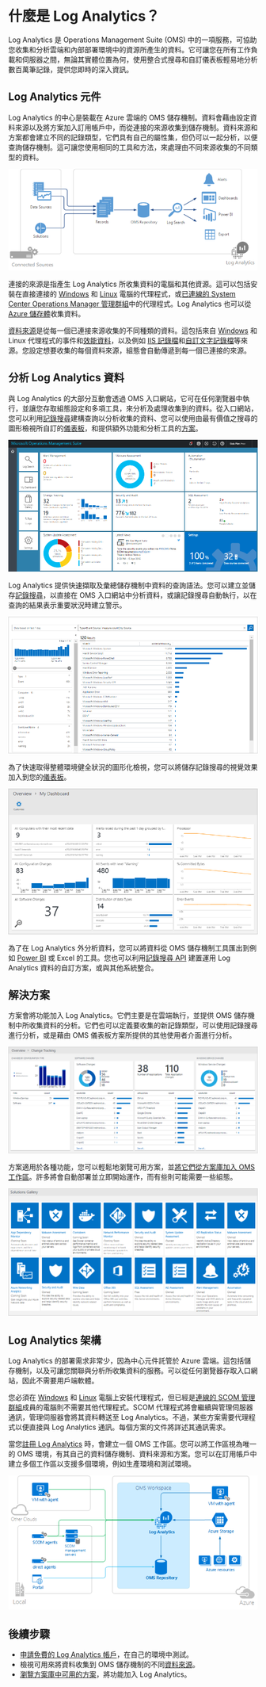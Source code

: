 <properties
   pageTitle="什麼是 Log Analytics？ | Microsoft Azure"
   description="Log Analytics 是 Operations Management Suite (OMS) 中的一項服務，可協助您收集和分析雲端和內部部署環境中的資源所產生的操作資料。本文提供 Log Analytics 之不同元件的簡短概觀，以及詳細內容的連結。"
   services="log-analytics"
   documentationCenter=""
   authors="bwren"
   manager="jwhit"
   editor="tysonn" />
<tags
   ms.service="log-analytics"
   ms.devlang="na"
   ms.topic="hero-article"
   ms.tgt_pltfrm="na"
   ms.workload="infrastructure-services"
   ms.date="05/13/2016"
   ms.author="bwren" />

# 什麼是 Log Analytics？
Log Analytics 是 Operations Management Suite (OMS) 中的一項服務，可協助您收集和分析雲端和內部部署環境中的資源所產生的資料。它可讓您在所有工作負載和伺服器之間，無論其實體位置為何，使用整合式搜尋和自訂儀表板輕易地分析數百萬筆記錄，提供您即時的深入資訊。


## Log Analytics 元件
Log Analytics 的中心是裝載在 Azure 雲端的 OMS 儲存機制。資料會藉由設定資料來源以及將方案加入訂用帳戶中，而從連接的來源收集到儲存機制。資料來源和方案都會建立不同的記錄類型，它們具有自己的屬性集，但仍可以一起分析，以便查詢儲存機制。這可讓您使用相同的工具和方法，來處理由不同來源收集的不同類型的資料。


![OMS 儲存機制](media/log-analytics-overview/overview.png)


連接的來源是指產生 Log Analytics 所收集資料的電腦和其他資源。這可以包括安裝在直接連接的 [Windows](log-analytics-windows-agents.md) 和 [Linux](log-analytics-linux-agents.md) 電腦的代理程式，或[已連線的 System Center Operations Manager 管理群組](log-analytics-om-agents.md)中的代理程式。Log Analytics 也可以從 [Azure 儲存體](log-analytics-azure-storage.md)收集資料。

[資料來源](log-analytics-data-sources.md)是從每一個已連接來源收集的不同種類的資料。這包括來自 [Windows](log-analytics-data-sources-windows-events.md) 和 Linux 代理程式的事件和[效能資料](log-analytics-data-sources-performance-counters.md)，以及例如 [IIS 記錄檔](log-analytics-data-sources-iis-logs.md)和[自訂文字記錄檔](log-analytics-data-sources-custom-logs.md)等來源。您設定想要收集的每個資料來源，組態會自動傳遞到每一個已連接的來源。


## 分析 Log Analytics 資料
與 Log Analytics 的大部分互動會透過 OMS 入口網站，它可在任何瀏覽器中執行，並讓您存取組態設定和多項工具，來分析及處理收集到的資料。從入口網站，您可以利用[記錄搜尋](log-analytics-log-searches.md)建構查詢以分析收集的資料、您可以使用由最有價值之搜尋的圖形檢視所自訂的[儀表板](log-analytics-dashboards.md)，和提供額外功能和分析工具的[方案](log-analytics-add-solutions.md)。

![OMS 入口網站](media/log-analytics-overview/portal.png)


Log Analytics 提供快速擷取及彙總儲存機制中資料的查詢語法。您可以建立並儲存[記錄搜尋](log-analytics-log-searches.md)，以直接在 OMS 入口網站中分析資料，或讓記錄搜尋自動執行，以在查詢的結果表示重要狀況時建立警示。

![記錄搜尋](media/log-analytics-overview/log-search.png)

為了快速取得整體環境健全狀況的圖形化檢視，您可以將儲存記錄搜尋的視覺效果加入到您的[儀表板](log-analytics-dashboards.md)。

![儀表板](media/log-analytics-overview/dashboard.png)

為了在 Log Analytics 外分析資料，您可以將資料從 OMS 儲存機制工具匯出到例如 [Power BI](log-analytics-powerbi.md) 或 Excel 的工具。您也可以利用[記錄搜尋 API](log-analytics-log-search-api.md) 建置運用 Log Analytics 資料的自訂方案，或與其他系統整合。

## 解決方案
方案會將功能加入 Log Analytics。它們主要是在雲端執行，並提供 OMS 儲存機制中所收集資料的分析。它們也可以定義要收集的新記錄類型，可以使用記錄搜尋進行分析，或是藉由 OMS 儀表板方案所提供的其他使用者介面進行分析。

![資料追蹤方案](media/log-analytics-overview/change-tracking.png)


方案適用於各種功能，您可以輕鬆地瀏覽可用方案，並[將它們從方案庫加入 OMS 工作區](log-analytics-add-solutions.md)。許多將會自動部署並立即開始運作，而有些則可能需要一些組態。

![方案庫](media/log-analytics-overview/solution-gallery.png)

## Log Analytics 架構
Log Analytics 的部署需求非常少，因為中心元件託管於 Azure 雲端。這包括儲存機制，以及可讓您關聯與分析所收集資料的服務。可以從任何瀏覽器存取入口網站，因此不需要用戶端軟體。

您必須在 [Windows](log-analytics-windows-agents.md) 和 [Linux](log-analytics-linux-agents.md) 電腦上安裝代理程式，但已經是[連線的 SCOM 管理群組](log-analytics-om-agents.md)成員的電腦則不需要其他代理程式。SCOM 代理程式將會繼續與管理伺服器通訊，管理伺服器會將其資料轉送至 Log Analytics。不過，某些方案需要代理程式以便直接與 Log Analytics 通訊。每個方案的文件將詳述其通訊需求。

當您[註冊 Log Analytics](log-analytics-get-started.md) 時，會建立一個 OMS 工作區。您可以將工作區視為唯一的 OMS 環境，有其自己的資料儲存機制、資料來源和方案。您可以在訂用帳戶中建立多個工作區以支援多個環境，例如生產環境和測試環境。

![Log Analytics 架構](media/log-analytics-overview/architecture.png)


## 後續步驟

- [申請免費的 Log Analytics 帳戶](log-analytics-get-started.md)，在自己的環境中測試。
- 檢視可用來將資料收集到 OMS 儲存機制的不同[資料來源](log-analytics-data-sources.md)。
- [瀏覽方案庫中可用的方案](log-analytics-add-solutions.md)，將功能加入 Log Analytics。

<!---HONumber=AcomDC_0525_2016-->